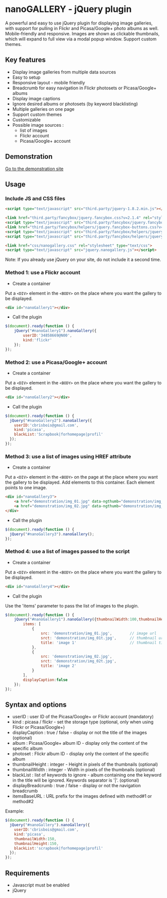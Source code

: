nanoGALLERY - jQuery plugin 
===========

A powerful and easy to use jQuery plugin for displaying image galleries, with support for pulling in Flickr and Picasa/Google+ photo albums as well. Mobile-friendly and responsive.
Images are shown as clickable thumbnails, which will expand to full view via a modal popup window. Support custom themes.

Key features
--------
- Display image galleries from multiple data sources
- Easy to setup
- Responsive layout - mobile friendly
- Breadcrumb for easy navigation in Flickr photosets or Picasa/Google+ albums
- Display image captions
- Ignore desired albums or photosets (by keyword blacklisting)
- Multiple galleries on one page
- Support custom themes
- Customizable 
- Possible image sources :
  * list of images
  * Flickr account
  * Picasa/Google+ account


Demonstration
-------------

[Go to the demonstration site](http://www.brisbois.fr/cms/nanogallery/)

Usage
-----

### Include JS and CSS files

``` HTML
<script type="text/javascript" src="third.party/jquery-1.8.2.min.js"></script> 

<link href="third.party/fancybox/jquery.fancybox.css?v=2.1.4" rel="stylesheet" type="text/css">
<script type="text/javascript" src="third.party/fancybox/jquery.fancybox.pack.js?v=2.1.4"></script> 
<link href="third.party/fancybox/helpers/jquery.fancybox-buttons.css?v=1.0.5" rel="stylesheet" type="text/css">
<script type="text/javascript" src="third.party/fancybox/helpers/jquery.fancybox-buttons.js?v=1.0.5"></script> 
<script type="text/javascript" src="third.party/fancybox/helpers/jquery.fancybox-media.js?v=1.0.5"></script> 

<link href="css/nanogallery.css" rel="stylesheet" type="text/css">
<script type="text/javascript" src="jquery.nanogallery.js"></script> 
```

Note: If you already use jQuery on your site, do not include it a second time.


### Method 1: use a Flickr account

* Create a container

Put a ```<DIV>``` element in the ```<BODY>``` on the place where you want the gallery to be displayed.

```html
<div id="nanoGallery1"></div>
```

* Call the plugin

```js
$(document).ready(function () {
	jQuery("#nanoGallery1").nanoGallery({
		userID:'34858669@N00',
		kind:'flickr'
	});
});
```

### Method 2: use a Picasa/Google+ account

* Create a container

Put a ```<DIV>``` element in the ```<BODY>``` on the place where you want the gallery to be displayed.

```html
<div id="nanoGallery2"></div>
```

* Call the plugin

```js
$(document).ready(function () {
  jQuery("#nanoGallery2").nanoGallery({
  	userID:'cbrisbois@gmail.com',
  	kind:'picasa',
	blackList:'Scrapbook|forhomepage|profil'
  });
});
```

### Method 3: use a list of images using HREF attribute

* Create a container

Put a ```<DIV>``` element in the ```<BODY>``` on the page at the place where you want the gallery to be displayed.
Add <A> elements to this container. Each element points to one image.

```html
<div id="nanoGallery3">
	<a href="demonstration/img_01.jpg" data-ngthumb="demonstration/img_01t.jpg" data-ngdesc="Description1">Image1</a>
	<a href="demonstration/img_02.jpg" data-ngthumb="demonstration/img_02t.jpg"></a>
</div>
```

* Call the plugin

```js
$(document).ready(function () {
  jQuery("#nanoGallery3").nanoGallery();
});
```

### Method 4: use a list of images passed to the script

* Create a container

Put a ```<DIV>``` element in the ```<BODY>``` on the place where you want the gallery to be displayed.

```html
<div id="nanoGallery4"></div>
```

* Call the plugin

Use the 'items' parameter to pass the list of images to the plugin.

```js
$(document).ready(function () {
	jQuery("#nanoGallery1").nanoGallery({thumbnailWidth:100,thumbnailHeight:100,
		items: [
			{
				src: 'demonstration/img_01.jpg',		// image url
				srct: 'demonstration/img_01t.jpg',		// thumbnail url
				title: 'image 1' 						// thumbnail title
			},
			{
				src: 'demonstration/img_02.jpg',
				srct: 'demonstration/img_02t.jpg',
				title: 'image 2' 
			}
		],
		displayCaption:false
	});
});
```



Syntax and options
------------------

* userID : user ID of the Picasa/Google+ or Flickr account (mandatory)
* kind : picasa / flickr - set the storage type (optional, only when using Flickr or Picasa/Google+)
* displayCaption : true / false - display or not the title of the images (optional)
* album : Picasa/Google+ album ID - display only the content of the specific album
* photoset : Flickr album ID - display only the content of the specific album
* thumbnailHeight : integer - Height in pixels of the thumbnails (optional)
* thumbnailWidth : integer - Width in pixels of the thumbnails (optional)
* blackList : list of keywords to ignore - album containing one the keyword in the title will be ignored. Keywords separator is '|'. (optional)
* displayBreadcrumb : true / false - display or not the navigation breadcrumb
* itemsBaseURL : URL prefix for the images defined with method#1 or method#2

Example:

```js
$(document).ready(function () {
  jQuery("#nanoGallery").nanoGallery({
  	userID:'cbrisbois@gmail.com',
  	kind:'picasa',
  	thumbnailWidth:150,
  	thumbnailHeight:150,
  	blackList:'scrapbook|forhomepage|profil'
  });
});
```


Requirements
------------
* Javascript must be enabled
* jQuery


